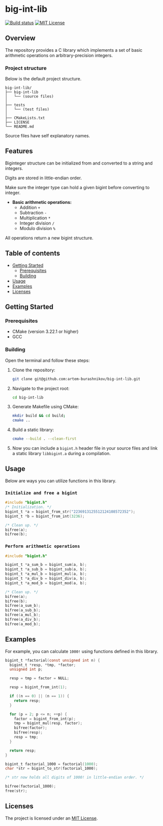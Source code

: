 # big-int-lib

[![Build status][status-shield]][status-url]
[![MIT License][license-shield]][license-url]

## Overview

The repository provides a C library which implements a set of basic arithmetic operations on arbitrary-precision integers.

### Project structure

Below is the default project structure.

```ignorelang
big-int-lib/
├── big-int-lib
│   └── (source files)
│   
├── tests
│   └── (test files)
│
├── CMakeLists.txt
├── LICENSE
└── README.md
```

Source files have self explanatory names.

## Features

Biginteger structure can be initialized from and converted to a string and integers.

Digits are stored in little-endian order.

Make sure the integer type can hold a given bigint before converting to integer.

- **Basic arithmetic operations:** 
    - Addition `+`
    - Subtraction `-`
    - Multiplication `*`
    - Integer division `/`
    - Modulo division `%`

All operations return a new bigint structure.

## Table of contents

- [Getting Started](#getting-started)
  - [Prerequisites](#prerequisites)
  - [Building](#building)
- [Usage](#usage)
- [Examples](#examples)
- [Licenses](#licenses)

## Getting Started

### Prerequisites

- CMake (version 3.22.1 or higher)
- GCC

### Building

Open the terminal and follow these steps:

1. Clone the repository:

    ```sh
    git clone git@github.com:artem-burashnikov/big-int-lib.git
    ```

2. Navigate to the project root:

    ```sh
    cd big-int-lib
    ```

3. Generate Makefile using CMake:

    ```sh
    mkdir build && cd build;
    cmake ..
    ```

4. Build a static library:

    ```sh
    cmake --build . --clean-first
    ```

5. Now you can include a `bigint.h` header file in your source files and link a static library `libbigint.a` during a compilation.

## Usage
Below are ways you can utilize functions in this library.

### `Initialize and free a bigint`
```c
#include "bigint.h"
/* Initialization. */
bigint_t *a = bigint_from_str("2236913125512124108572352");
bigint_t *b = bigint_from_int(3236);

/* Clean up. */
bifree(a);
bifree(b);
```

### `Perform arithmetic operations`
```c
#include "bigint.h"

bigint_t *a_sum_b = bigint_sum(a, b);
bigint_t *a_sub_b = bigint_sub(a, b);
bigint_t *a_mul_b = bigint_mul(a, b);
bigint_t *a_div_b = bigint_div(a, b);
bigint_t *a_mod_b = bigint_mod(a, b);

/* Clean up. */
bifree(a);
bifree(b);
bifree(a_sum_b);
bifree(a_sub_b);
bifree(a_mul_b);
bifree(a_div_b);
bifree(a_mod_b);
```

## Examples

For example, you can calculate `1000!` using functions defined in this library.

```c
bigint_t *factorial(const unsigned int n) {
  bigint_t *resp, *tmp, *factor;
  unsigned int p;

  resp = tmp = factor = NULL;

  resp = bigint_from_int(1);

  if ((n == 0) || (n == 1)) {
    return resp;
  }

  for (p = 2; p <= n; ++p) {
    factor = bigint_from_int(p);
    tmp = bigint_mul(resp, factor);
    bifree(factor);
    bifree(resp);
    resp = tmp;
  }

  return resp;
}

bigint_t factorial_1000 = factorial(1000);
char *str = bigint_to_str(factorial_1000);

/* str now holds all digits of 1000! in little-endian order. */

bifree(factorial_1000);
free(str);
```

## Licenses

The project is licensed under an [MIT License][license-url].

<!-- https://www.markdownguide.org/basic-syntax/#reference-style-links -->
[license-shield]: https://img.shields.io/github/license/artem-burashnikov/big-int-lib.svg?style=for-the-badge&color=blue
[license-url]: LICENSE
[status-shield]: https://img.shields.io/github/actions/workflow/status/artem-burashnikov/big-int-lib/.github/workflows/ci.yml?branch=main&event=push&style=for-the-badge
[status-url]: https://github.com/artem-burashnikov/big-int-lib/blob/main/.github/workflows/ci.yml
